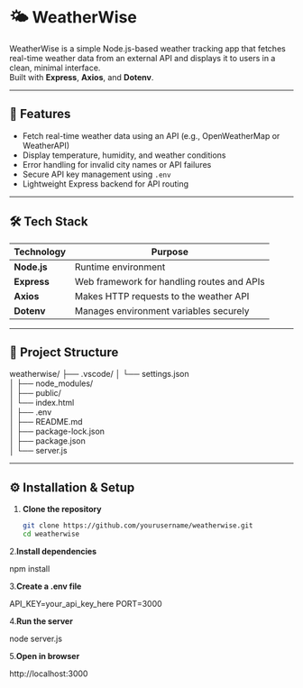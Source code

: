 # 🌤️ WeatherWise

WeatherWise is a simple Node.js-based weather tracking app that fetches real-time weather data from an external API and displays it to users in a clean, minimal interface.  
Built with **Express**, **Axios**, and **Dotenv**.

---

## 🚀 Features

- Fetch real-time weather data using an API (e.g., OpenWeatherMap or WeatherAPI)
- Display temperature, humidity, and weather conditions
- Error handling for invalid city names or API failures
- Secure API key management using `.env`
- Lightweight Express backend for API routing

---

## 🛠️ Tech Stack

| Technology | Purpose |
|-------------|----------|
| **Node.js** | Runtime environment |
| **Express** | Web framework for handling routes and APIs |
| **Axios** | Makes HTTP requests to the weather API |
| **Dotenv** | Manages environment variables securely |

---

## 📂 Project Structure

weatherwise/
├── .vscode/
│   └── settings.json       
│
├── node_modules/              
│
├── public/                    
│   └── index.html              
│
├── .env                       
│
├── README.md                  
│
├── package-lock.json          
│
├── package.json               
│
└── server.js 


---

## ⚙️ Installation & Setup

1. **Clone the repository**
   ```bash
   git clone https://github.com/yourusername/weatherwise.git
   cd weatherwise

2.**Install dependencies**

npm install

3.**Create a .env file**

API_KEY=your_api_key_here
PORT=3000

4.**Run the server**

node server.js

5.**Open in browser**

http://localhost:3000
